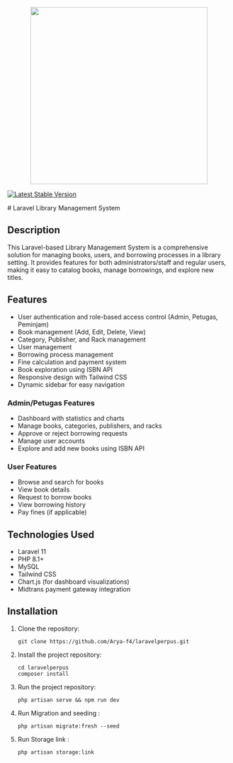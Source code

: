 <p align="center"><a href="https://laravel.com" target="_blank"></a>

<img src="https://github.com/user-attachments/assets/9dd28a75-d3bc-4042-941d-fa51f2644fd7" width=400>
    
</p>

<p align="center">

<a href="https://packagist.org/packages/laravel/framework"><img src="https://img.shields.io/packagist/v/laravel/framework" alt="Latest Stable Version"></a>
</p>
# Laravel Library Management System

## Description

This Laravel-based Library Management System is a comprehensive solution for managing books, users, and borrowing processes in a library setting. It provides features for both administrators/staff and regular users, making it easy to catalog books, manage borrowings, and explore new titles.

## Features

- User authentication and role-based access control (Admin, Petugas, Peminjam)
- Book management (Add, Edit, Delete, View)
- Category, Publisher, and Rack management
- User management
- Borrowing process management
- Fine calculation and payment system
- Book exploration using ISBN API
- Responsive design with Tailwind CSS
- Dynamic sidebar for easy navigation

### Admin/Petugas Features
- Dashboard with statistics and charts
- Manage books, categories, publishers, and racks
- Approve or reject borrowing requests
- Manage user accounts
- Explore and add new books using ISBN API

### User Features
- Browse and search for books
- View book details
- Request to borrow books
- View borrowing history
- Pay fines (if applicable)

## Technologies Used

- Laravel 11
- PHP 8.1+
- MySQL
- Tailwind CSS
- Chart.js (for dashboard visualizations)
- Midtrans payment gateway integration

## Installation

1. Clone the repository:
   ```shell
   git clone https://github.com/Arya-f4/laravelperpus.git
   ```
2. Install the project repository:
   ```
   cd laravelperpus
   composer install
   ```
3. Run the project repository:
   ```
   php artisan serve && npm run dev
   ```
4. Run Migration and seeding :
   ```
   php artisan migrate:fresh --seed
   ```
5. Run Storage link :
   ```
   php artisan storage:link
   ```
    

